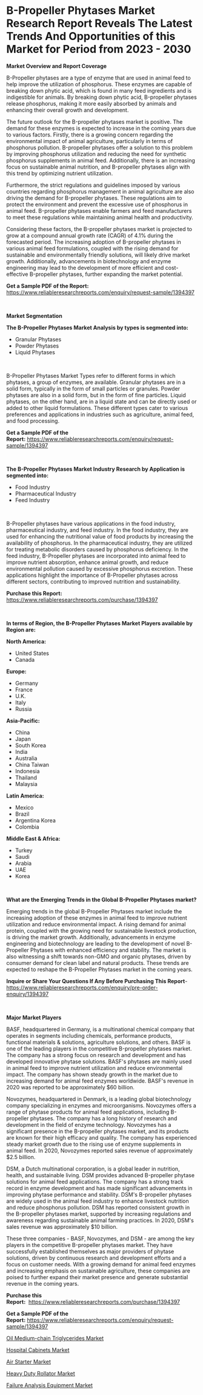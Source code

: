 <p><h1>Β-Propeller Phytases Market Research Report Reveals The Latest Trends And Opportunities of this Market for Period from 2023 - 2030</h1></p><p><strong>Market Overview and Report Coverage</strong></p>
<p><p>Β-Propeller phytases are a type of enzyme that are used in animal feed to help improve the utilization of phosphorus. These enzymes are capable of breaking down phytic acid, which is found in many feed ingredients and is indigestible for animals. By breaking down phytic acid, Β-propeller phytases release phosphorus, making it more easily absorbed by animals and enhancing their overall growth and development.</p><p>The future outlook for the Β-propeller phytases market is positive. The demand for these enzymes is expected to increase in the coming years due to various factors. Firstly, there is a growing concern regarding the environmental impact of animal agriculture, particularly in terms of phosphorus pollution. Β-propeller phytases offer a solution to this problem by improving phosphorus utilization and reducing the need for synthetic phosphorus supplements in animal feed. Additionally, there is an increasing focus on sustainable animal nutrition, and Β-propeller phytases align with this trend by optimizing nutrient utilization.</p><p>Furthermore, the strict regulations and guidelines imposed by various countries regarding phosphorus management in animal agriculture are also driving the demand for Β-propeller phytases. These regulations aim to protect the environment and prevent the excessive use of phosphorus in animal feed. Β-propeller phytases enable farmers and feed manufacturers to meet these regulations while maintaining animal health and productivity.</p><p>Considering these factors, the Β-propeller phytases market is projected to grow at a compound annual growth rate (CAGR) of 4.1% during the forecasted period. The increasing adoption of Β-propeller phytases in various animal feed formulations, coupled with the rising demand for sustainable and environmentally friendly solutions, will likely drive market growth. Additionally, advancements in biotechnology and enzyme engineering may lead to the development of more efficient and cost-effective Β-propeller phytases, further expanding the market potential.</p></p>
<p><strong>Get a Sample PDF of the Report:</strong> <a href="https://www.reliableresearchreports.com/enquiry/request-sample/1394397">https://www.reliableresearchreports.com/enquiry/request-sample/1394397</a></p>
<p>&nbsp;</p>
<p><strong>Market Segmentation</strong></p>
<p><strong>The Β-Propeller Phytases Market Analysis by types is segmented into:</strong></p>
<p><ul><li>Granular Phytases</li><li>Powder Phytases</li><li>Liquid Phytases</li></ul></p>
<p>&nbsp;</p>
<p><p>Β-Propeller Phytases Market Types refer to different forms in which phytases, a group of enzymes, are available. Granular phytases are in a solid form, typically in the form of small particles or granules. Powder phytases are also in a solid form, but in the form of fine particles. Liquid phytases, on the other hand, are in a liquid state and can be directly used or added to other liquid formulations. These different types cater to various preferences and applications in industries such as agriculture, animal feed, and food processing.</p></p>
<p><strong>Get a Sample PDF of the Report:</strong>&nbsp;<a href="https://www.reliableresearchreports.com/enquiry/request-sample/1394397">https://www.reliableresearchreports.com/enquiry/request-sample/1394397</a></p>
<p>&nbsp;</p>
<p><strong>The Β-Propeller Phytases Market Industry Research by Application is segmented into:</strong></p>
<p><ul><li>Food Industry</li><li>Pharmaceutical Industry</li><li>Feed Industry</li></ul></p>
<p>&nbsp;</p>
<p><p>Β-Propeller phytases have various applications in the food industry, pharmaceutical industry, and feed industry. In the food industry, they are used for enhancing the nutritional value of food products by increasing the availability of phosphorus. In the pharmaceutical industry, they are utilized for treating metabolic disorders caused by phosphorus deficiency. In the feed industry, Β-Propeller phytases are incorporated into animal feed to improve nutrient absorption, enhance animal growth, and reduce environmental pollution caused by excessive phosphorus excretion. These applications highlight the importance of Β-Propeller phytases across different sectors, contributing to improved nutrition and sustainability.</p></p>
<p><strong>Purchase this Report:</strong>&nbsp; <a href="https://www.reliableresearchreports.com/purchase/1394397">https://www.reliableresearchreports.com/purchase/1394397</a></p>
<p>&nbsp;</p>
<p><strong>In terms of Region, the Β-Propeller Phytases Market Players available by Region are:</strong></p>
<p>
    <p> <strong> North America: </strong>
        <ul>
            <li>United States</li>
            <li>Canada</li>
        </ul>
        </p> 
    <p> <strong> Europe: </strong>
        <ul>
            <li>Germany</li>
            <li>France</li>
            <li>U.K.</li>
            <li>Italy</li>
            <li>Russia</li>
        </ul>
        </p> 
    <p> <strong> Asia-Pacific: </strong>
        <ul>
            <li>China</li>
            <li>Japan</li>
            <li>South Korea</li>
            <li>India</li>
            <li>Australia</li>
            <li>China Taiwan</li>
            <li>Indonesia</li>
            <li>Thailand</li>
            <li>Malaysia</li>
        </ul>
        </p> 
    <p> <strong> Latin America: </strong>
        <ul>
            <li>Mexico</li>
            <li>Brazil</li>
            <li>Argentina Korea</li>
            <li>Colombia</li>
        </ul>
        </p> 
    <p> <strong> Middle East & Africa: </strong>
        <ul>
            <li>Turkey</li>
            <li>Saudi</li>
            <li>Arabia</li>
            <li>UAE</li>
            <li>Korea</li>
        </ul>
    </p>
    </p>
<p>&nbsp;</p>
<p><strong>What are the Emerging Trends in the Global Β-Propeller Phytases market?</strong></p>
<p><p>Emerging trends in the global Β-Propeller Phytases market include the increasing adoption of these enzymes in animal feed to improve nutrient utilization and reduce environmental impact. A rising demand for animal protein, coupled with the growing need for sustainable livestock production, is driving the market growth. Additionally, advancements in enzyme engineering and biotechnology are leading to the development of novel Β-Propeller Phytases with enhanced efficiency and stability. The market is also witnessing a shift towards non-GMO and organic phytases, driven by consumer demand for clean label and natural products. These trends are expected to reshape the Β-Propeller Phytases market in the coming years.</p></p>
<p><strong>Inquire or Share Your Questions If Any Before Purchasing This Report</strong>- <a href="https://www.reliableresearchreports.com/enquiry/pre-order-enquiry/1394397">https://www.reliableresearchreports.com/enquiry/pre-order-enquiry/1394397</a></p>
<p>&nbsp;</p>
<p><strong>Major Market Players</strong></p>
<p><p>BASF, headquartered in Germany, is a multinational chemical company that operates in segments including chemicals, performance products, functional materials & solutions, agriculture solutions, and others. BASF is one of the leading players in the competitive Β-propeller phytases market. The company has a strong focus on research and development and has developed innovative phytase solutions. BASF's phytases are mainly used in animal feed to improve nutrient utilization and reduce environmental impact. The company has shown steady growth in the market due to increasing demand for animal feed enzymes worldwide. BASF's revenue in 2020 was reported to be approximately $60 billion.</p><p>Novozymes, headquartered in Denmark, is a leading global biotechnology company specializing in enzymes and microorganisms. Novozymes offers a range of phytase products for animal feed applications, including Β-propeller phytases. The company has a long history of research and development in the field of enzyme technology. Novozymes has a significant presence in the Β-propeller phytases market, and its products are known for their high efficacy and quality. The company has experienced steady market growth due to the rising use of enzyme supplements in animal feed. In 2020, Novozymes reported sales revenue of approximately $2.5 billion.</p><p>DSM, a Dutch multinational corporation, is a global leader in nutrition, health, and sustainable living. DSM provides advanced Β-propeller phytase solutions for animal feed applications. The company has a strong track record in enzyme development and has made significant advancements in improving phytase performance and stability. DSM's Β-propeller phytases are widely used in the animal feed industry to enhance livestock nutrition and reduce phosphorus pollution. DSM has reported consistent growth in the Β-propeller phytases market, supported by increasing regulations and awareness regarding sustainable animal farming practices. In 2020, DSM's sales revenue was approximately $10 billion.</p><p>These three companies - BASF, Novozymes, and DSM - are among the key players in the competitive Β-propeller phytases market. They have successfully established themselves as major providers of phytase solutions, driven by continuous research and development efforts and a focus on customer needs. With a growing demand for animal feed enzymes and increasing emphasis on sustainable agriculture, these companies are poised to further expand their market presence and generate substantial revenue in the coming years.</p></p>
<p><strong>Purchase this Report:</strong>&nbsp;&nbsp;<a href="https://www.reliableresearchreports.com/purchase/1394397">https://www.reliableresearchreports.com/purchase/1394397</a></p>
<p></p>
<p><strong>Get a Sample PDF of the Report:</strong>&nbsp;<a href="https://www.reliableresearchreports.com/enquiry/request-sample/1394397">https://www.reliableresearchreports.com/enquiry/request-sample/1394397</a></p>
<p><p><a href="https://github.com/JameTravis/Market-Research-Report-List-1/blob/main/oil-medium-chain-triglycerides-market.md">Oil Medium-chain Triglycerides Market</a></p><p><a href="https://medium.com/@mhdhonirp23/hospital-cabinets-market-size-cagr-trends-2024-2030-2cc3eaec55db">Hospital Cabinets Market</a></p><p><a href="https://www.linkedin.com/pulse/air-starter-market-research-report-provides-thorough-industry-tm9ac/">Air Starter Market</a></p><p><a href="https://medium.com/@devidwarnerrp23/heavy-duty-rollator-market-size-cagr-trends-2024-2030-50edf0f7f5e5">Heavy Duty Rollator Market</a></p><p><a href="https://www.linkedin.com/pulse/failure-analysis-equipment-market-share-amp-new-trends-xghve/">Failure Analysis Equipment Market</a></p></p>